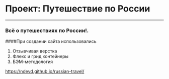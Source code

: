 # Проект: Путешествие по России

---

### Всё о путешествиях по России!.

####При создании сайта использовались

1. Отзывчивая верстка
2. Флекс и грид контейнеры
3. БЭМ-методология

https://ndevd.github.io/russian-travel/
